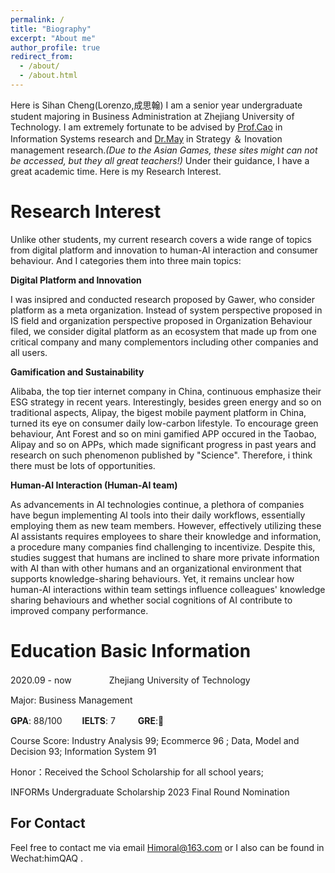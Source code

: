 ```yaml
---
permalink: /
title: "Biography"
excerpt: "About me"
author_profile: true
redirect_from: 
  - /about/
  - /about.html
---
```


Here is Sihan Cheng(Lorenzo,成思翰)
I am a senior year undergraduate student majoring in Business Administration at Zhejiang University of Technology. I am extremely fortunate to be advised by [Prof.Cao](https://homepage.zjut.edu.cn/congcao/) in Information Systems research and [Dr.May](https://homepage.zjut.edu.cn/mjy/) in Strategy ＆ Inovation management research.<i>(Due to the Asian Games, these sites might can not be accessed, but they all great teachers!)</i> Under their guidance, I have a great academic time. Here is my Research Interest.

Research Interest
======
Unlike other students, my current research covers a wide range of topics from digital platform and innovation to human-AI interaction and consumer behaviour. And I categories them into three main topics: 

**Digital Platform and Innovation**

I was insipred and conducted research proposed by Gawer, who consider platform as a meta organization. Instead of system perspective proposed in IS field and organization perspective proposed in Organization Behaviour filed, we consider digital platform as an ecosystem that made up from one critical company and many complementors including other companies and all users. 

**Gamification and Sustainability** 

Alibaba, the top tier internet company in China, continuous emphasize their ESG strategy in recent years. Interestingly, besides green energy and so on traditional aspects, Alipay, the bigest mobile payment platform in China, turned its eye on consumer daily low-carbon lifestyle. To encourage green behaviour, Ant Forest and so on mini gamified APP occured in the Taobao, Alipay and so on APPs, which made significant progress in past years and research on such phenomenon published by "Science". Therefore, i think there must be lots of opportunities. 

**Human-AI Interaction (Human-AI team)**

As advancements in AI technologies continue, a plethora of companies have begun implementing AI tools into their daily workflows, essentially employing them as new team members. However, effectively utilizing these AI assistants requires employees to share their knowledge and information, a procedure many companies find challenging to incentivize. Despite this, studies suggest that humans are inclined to share more private information with AI than with other humans and an organizational environment that supports knowledge-sharing behaviours. Yet, it remains unclear how human-AI interactions within team settings influence colleagues' knowledge sharing behaviours and whether social cognitions of AI contribute to improved company performance.

Education Basic Information
======
2020.09 - now 　　　　Zhejiang University of Technology    

Major: Business Management

**GPA**: 88/100 　　**IELTS**: 7 　　 **GRE**:🚧

Course Score: Industry Analysis 99; Ecommerce 96 ; Data, Model and Decision 93; Information System 91

Honor：Received the School Scholarship for all school years; 

INFORMs Undergraduate Scholarship 2023 Final Round Nomination

For Contact
------
Feel free to contact me via email Himoral@163.com or I also can be found in Wechat:himQAQ . 
